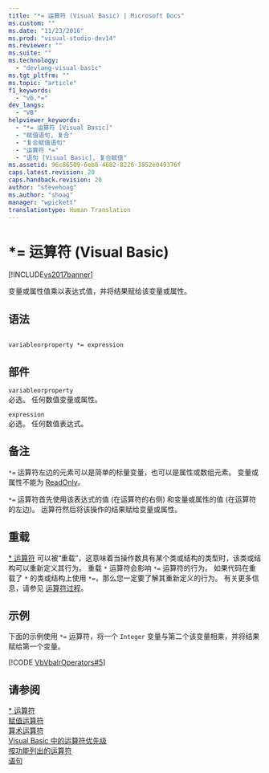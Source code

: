 ```yaml
---
title: "*= 运算符 (Visual Basic) | Microsoft Docs"
ms.custom: ""
ms.date: "11/23/2016"
ms.prod: "visual-studio-dev14"
ms.reviewer: ""
ms.suite: ""
ms.technology: 
  - "devlang-visual-basic"
ms.tgt_pltfrm: ""
ms.topic: "article"
f1_keywords: 
  - "vb.*="
dev_langs: 
  - "VB"
helpviewer_keywords: 
  - "*= 运算符 [Visual Basic]"
  - "赋值语句, 复合"
  - "复合赋值语句"
  - "运算符 *="
  - "语句 [Visual Basic], 复合赋值"
ms.assetid: 96c86509-6eb8-4682-8226-3852e049376f
caps.latest.revision: 20
caps.handback.revision: 20
author: "stevehoag"
ms.author: "shoag"
manager: "wpickett"
translationtype: Human Translation
---
```

# *= 运算符 (Visual Basic)
[!INCLUDE[vs2017banner](../../../csharp/includes/vs2017banner.md)]

变量或属性值乘以表达式值，并将结果赋给该变量或属性。  
  
## 语法  
  
```  
  
variableorproperty *= expression  
```  
  
## 部件  
 `variableorproperty`  
 必选。  任何数值变量或属性。  
  
 `expression`  
 必选。  任何数值表达式。  
  
## 备注  
 `*=` 运算符左边的元素可以是简单的标量变量，也可以是属性或数组元素。  变量或属性不能为 [ReadOnly](../../../visual-basic/language-reference/modifiers/readonly.md)。  
  
 `*=` 运算符首先使用该表达式的值 \(在运算符的右侧\) 和变量或属性的值 \(在运算符的左边\)。  运算符然后将该操作的结果赋给变量或属性。  
  
## 重载  
 [\* 运算符](../../../visual-basic/language-reference/operators/multiplication-operator.md) 可以被“重载”，这意味着当操作数具有某个类或结构的类型时，该类或结构可以重新定义其行为。  重载 `*` 运算符会影响 `*=` 运算符的行为。  如果代码在重载了 `*` 的类或结构上使用 `*=`，那么您一定要了解其重新定义的行为。  有关更多信息，请参见 [运算符过程](../../../visual-basic/programming-guide/language-features/procedures/operator-procedures.md)。  
  
## 示例  
 下面的示例使用 `*=` 运算符，将一个 `Integer` 变量与第二个该变量相乘，并将结果赋给第一个变量。  
  
 [!CODE [VbVbalrOperators#5](../CodeSnippet/VS_Snippets_VBCSharp/VbVbalrOperators#5)]  
  
## 请参阅  
 [\* 运算符](../../../visual-basic/language-reference/operators/multiplication-operator.md)   
 [赋值运算符](../../../visual-basic/language-reference/operators/assignment-operators.md)   
 [算术运算符](../../../visual-basic/language-reference/operators/arithmetic-operators.md)   
 [Visual Basic 中的运算符优先级](../../../visual-basic/language-reference/operators/operator-precedence.md)   
 [按功能列出的运算符](../../../visual-basic/language-reference/operators/operators-listed-by-functionality.md)   
 [语句](../../../visual-basic/programming-guide/language-features/statements.md)